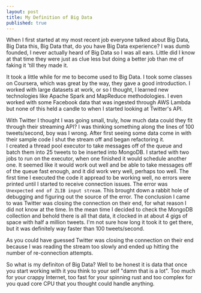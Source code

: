```yaml
---
layout: post
title: My Definition of Big Data
published: true
---
```


When I first started at my most recent job everyone
talked about Big Data, Big Data this, Big Data that,
do you have Big Data experience? I was dumb founded,
I never actually heard of Big Data so I was all ears.
Little did I know at that time they were just as clue less
but doing a better job than me of faking it 'till they made it.

It took a little while for me to become used to Big Data.
I took some classes on Coursera, which was great by the way,
they gave a good introduction.  I worked with large datasets
at work, or so I thought, I learned new technologies like
Apache Spark and MapReduce methodologies. I even worked with
some Facebook data that was ingested through AWS Lambda but none
of this held a candle to when I started looking
at Twitter's API.

With Twitter I thought I was going small, truly, how 
much data could they fit through their streaming API?
I was thinking something along the lines of 100 tweets/second,
boy was I wrong.  After first seeing some data come in with their
sample code I shut the stream off and began refactoring it.  
I created a thread pool executor to take messages off of the queue
and batch them into 25 tweets to be inserted into MongoDB.
I started with two jobs to run on the executor, when one finished
it would schedule another one.  It seemed like it would work out well
and be able to take messages off of the queue fast enough, and it did
work very well, perhaps too well.  The first time I executed the code
it appread to be working well, no errors were printed until
I started to receive connection issues.  The error was
 ```Unexpected end of ZLIB input stream```.  This brought down
 a rabbit hole of debugging and figuring out the source of the error.
The conclusion I came to was Twitter was closing the connection on
their end, for what reason I did not know at the time.  In the mean time
I decided to check the MongoDB collection and behold there is all
that data, it clocked in at about 4 gigs of space with half a million
tweets.  I'm not sure how long it took it to get there, but it was definitely
way faster than 100 tweets/second.

As you could have guessed Twitter was closing the connection on their
end because I was reading the stream too slowly and
ended up hitting the number of re-connection attempts. 

So what is my definiton of Big Data? Well to be honest it
is data that once you start working with it you
think to your self "damn that is a lot".  Too much for your
crappy Internet, too fast for your spinning rust and
too complex for you quad core CPU that you thought
could handle anything.
